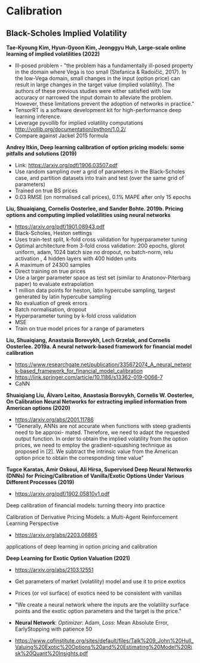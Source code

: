 # Calibration

## Black-Scholes Implied Volatility

**Tae-Kyoung Kim, Hyun-Gyoon Kim, Jeonggyu Huh, Large-scale online learning of implied volatilities (2022)**

+ Ill-posed problem  - "the problem has a fundamentally ill-posed property in the domain where Vega is too small (Stefanica & Radoičić, 2017). In the low-Vega domain, small changes in the input (option price) can result in large changes in the target value (implied volatility). The authors of these previous studies were either satisfied with low accuracy or narrowed the input domain to alleviate the problem. However, these limitations prevent the adoption of networks in practice."
+ TensorRT is a software development kit for high-performance deep learning inference.
+ Leverage pyvollib for implied volatility computations http://vollib.org/documentation/python/1.0.2/
+ Compare against Jackel 2015 formula

**Andrey Itkin, Deep learning calibration of option pricing models: some pitfalls and solutions (2019)**
+ Link: https://arxiv.org/pdf/1906.03507.pdf
+ Use random sampling over a grid of parameters in the Black-Scholes case, and partition datasets into train and test (over the same grid of parameters)
+ Trained on true BS prices
+ 0.03 RMSE (on normalised call prices), 0.1% MAPE after only 15 epochs


**Liu, Shuaiqiang, Cornelis Oosterlee, and Sander Bohte. 2019b. Pricing options and computing implied volatilities using neural networks** 

+ https://arxiv.org/pdf/1901.08943.pdf
+ Black-Scholes, Heston settings
+ Uses train-test split, k-fold cross validation for hyperparameter tuning
+ Optimal architecture from 3-fold cross validation: 200 epochs, glorot uniform, adam, 1024 batch size no dropout, no batch-norm, relu activation , 4 hidden layers with 400 hidden units
+ A maximum of 24300 samples
+ Direct training on true prices
+ Use a larger parameter space as test set (similar to Anatonov-Piterbarg paper) to evaluate extrapolation
+ 1 million data points for heston, latin hypercube sampling, targest generated by latin hypercube sampling 
+ No evaluation of greek errors
+  Batch normalisation, dropout
+ Hyperparameter tuning by k-fold cross validation
+ MSE
+ Train on true model prices for a range of parameters


**Liu, Shuaiqiang, Anastasia Borovykh, Lech Grzelak, and Cornelis Oosterlee. 2019a. A neural network-based framework for financial model calibration**
+ https://www.researchgate.net/publication/335672074_A_neural_network-based_framework_for_financial_model_calibration
+ https://link.springer.com/article/10.1186/s13362-019-0066-7
+ CaNN

**Shuaiqiang Liu, Álvaro Leitao, Anastasia Borovykh, Cornelis W. Oosterlee, On Calibration Neural Networks for extracting implied information from American options (2020)**

+ https://arxiv.org/abs/2001.11786 
+ "Generally, ANNs are not accurate when functions with steep gradients need to be approxi-
mated. Therefore, we need to adapt the requested output function. In order to obtain the
implied volatility from the option prices, we need to employ the gradient-squashing technique
as proposed in [2]. We subtract the intrinsic value from the American option price to obtain the corresponding time value"
  

**Tugce Karatas, Amir Oskoui, Ali Hirsa, Supervised Deep Neural Networks (DNNs) for Pricing/Calibration of Vanilla/Exotic Options Under Various Different Processes (2019)**

+ https://arxiv.org/pdf/1902.05810v1.pdf

Deep calibration of financial models: turning theory into practice

Calibration of Derivative Pricing Models: a Multi-Agent Reinforcement Learning Perspective
+ https://arxiv.org/abs/2203.06865


applications of deep learning in option pricing and calibration



**Deep Learning for Exotic Option Valuation (2021)**

+ https://arxiv.org/abs/2103.12551
+ Get parameters of market (volatility) model and use it to price exotics
+ Prices (or vol surface) of exotics need to be consistent with vanillas
+ "We create a neural network where the inputs are the volatility surface points and the exotic option parameters and the target is the price."
+ **Neural Network**: *Optimizer*: Adam, *Loss*: Mean Absolute Error, EarlyStopping with patience 50

+ https://www.cqfinstitute.org/sites/default/files/Talk%209_John%20Hull_Valuing%20Exotic%20Options%20and%20Estimating%20Model%20Risk%20Quant%20Insights.pdf